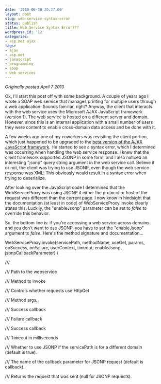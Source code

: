```yaml
---
date: '2010-06-10 20:37:00'
layout: post
slug: web-service-syntax-error
status: publish
title: Web Service Syntax Error???
wordpress_id: '12'
categories:
- asp.net ajax
tags:
- ajax
- asp.net
- javascript
- programming
- soap
- web services
---
```


_Originally posted April 7 2010_

Ok, I'll start this post off with some background.  A couple of years ago I wrote a SOAP web service that manages printing for multiple users through a web application.  Sounds familiar, right?  Anyway, the client that interacts with the web service uses the Microsoft AJAX JavaScript framework (version 1).  The web service is hosted on a different server and domain.  However, since this is an internal application with a small number of users they were content to enable cross-domain data access and be done with it.

A few weeks ago one of my coworkers was revisiting the client portion, which just happened to be upgraded to the [beta version of the AJAX JavaScript framework](http://ajax.codeplex.com/).  He started to see a syntax error, which I determined was occurring when handling the web service response.  I knew that the client framework supported JSONP in some form, and I also noticed an interesting "jsonp" query string argument in the web service call.  Believe it or not, the client was trying to use JSONP, even though the web service response was XML!  This obviously would result in a syntax error when trying to deserialize.

After looking over the JavaScript code I determined that the WebServiceProxy was using JSONP if either the protocol or host of the request was different than the current page.  I now know in hindsight that the documentation (at least in code) of WebServiceProxy.invoke clearly states this.  Luckily, the "enableJsonp" parameter can be set to _false_ to override this behavior.

So, the bottom line is:  if you're accessing a web service across domains and you don't want to use JSONP, you have to set the  "enableJsonp" argument to _false_.  Here's the method signature and documentation...


WebServiceProxy.invoke(servicePath, methodName, useGet, params, onSuccess, onFailure, userContext, timeout, enableJsonp, jsonpCallbackParameter) {




/// <summary locid="M:J#Sys.Net.WebServiceProxy.invoke"></summary>




/// <param name="servicePath" type="String">Path to the webservice</param>




/// <param name="methodName" type="String" mayBeNull="true" optional="true">Method to invoke</param>




/// <param name="useGet" type="Boolean" optional="true" mayBeNull="true">Controls whether requests use HttpGet</param>




/// <param name="params" mayBeNull="true" optional="true">Method args.</param>




/// <param name="onSuccess" type="Function" mayBeNull="true" optional="true">Success callback</param>




/// <param name="onFailure" type="Function" mayBeNull="true" optional="true">Failure callback</param>




/// <param name="userContext" mayBeNull="true" optional="true">Success callback</param>




/// <param name="timeout" type="Number" optional="true" mayBeNull="true">Timeout in milliseconds</param>




/// <param name="enableJsonp" type="Boolean" optional="true" mayBeNull="true">Whether to use JSONP if the servicePath is for a different domain (default is true).</param>




/// <param name="jsonpCallbackParameter" type="String" optional="true" mayBeNull="true">The name of the callback parameter for JSONP request (default is callback).</param>




/// <returns type="Sys.Net.WebRequest" mayBeNull="true">Returns the request that was sent (null for JSONP requests).</returns>
